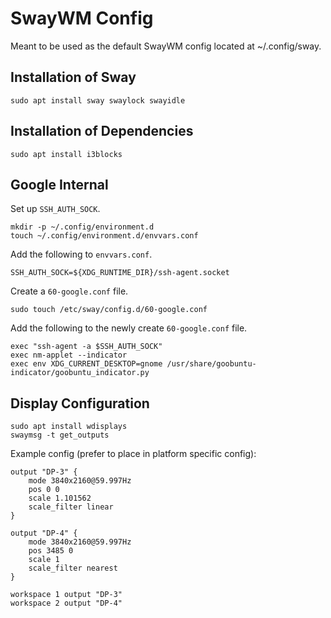 # SwayWM Config
Meant to be used as the default SwayWM config located at ~/.config/sway.

## Installation of Sway

```shell
sudo apt install sway swaylock swayidle
```

## Installation of Dependencies

```shell
sudo apt install i3blocks
```

## Google Internal

Set up `SSH_AUTH_SOCK`.

```
mkdir -p ~/.config/environment.d
touch ~/.config/environment.d/envvars.conf

```

Add the following to `envvars.conf`.

```shell
SSH_AUTH_SOCK=${XDG_RUNTIME_DIR}/ssh-agent.socket
```

Create a `60-google.conf` file.

```shell
sudo touch /etc/sway/config.d/60-google.conf
```

Add the following to the newly create `60-google.conf` file.

```shell
exec "ssh-agent -a $SSH_AUTH_SOCK"
exec nm-applet --indicator
exec env XDG_CURRENT_DESKTOP=gnome /usr/share/goobuntu-indicator/goobuntu_indicator.py
```

## Display Configuration

```shell
sudo apt install wdisplays
swaymsg -t get_outputs
```

Example config (prefer to place in platform specific config):

```shell
output "DP-3" {
    mode 3840x2160@59.997Hz
    pos 0 0
    scale 1.101562
    scale_filter linear
}

output "DP-4" {
    mode 3840x2160@59.997Hz
    pos 3485 0
    scale 1
    scale_filter nearest
}

workspace 1 output "DP-3"
workspace 2 output "DP-4"
```
